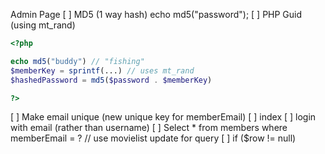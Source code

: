 Admin Page
[ ] MD5 (1 way hash)
	echo md5("password");
[ ] PHP Guid (using mt_rand)


```php
<?php

echo md5("buddy") // "fishing"
$memberKey = sprintf(...) // uses mt_rand
$hashedPassword = md5($password . $memberKey)

?>
```

[ ] Make email unique (new unique key for memberEmail)
[ ] index
	[ ] login with email (rather than username)
	[ ] Select * from members where memberEmail = ?   // use movielist update for query
		[ ] if ($row != null)

